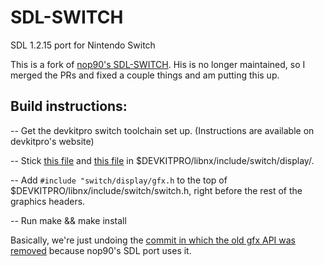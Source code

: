 # SDL-SWITCH
SDL 1.2.15 port for Nintendo Switch

This is a fork of [nop90's SDL-SWITCH](https://github.com/Nop90-Switch/SDL-SWITCH). His is no longer maintained, so I merged the PRs and fixed a couple things and am putting this up.

## Build instructions:

-- Get the devkitpro switch toolchain set up. (Instructions are available on devkitpro's website)

-- Stick [this file](https://raw.githubusercontent.com/switchbrew/libnx/e04f311dd4dd8c986db65693d0bce6c5abcfbb8f/nx/source/display/gfx.c) and [this file](https://raw.githubusercontent.com/switchbrew/libnx/e04f311dd4dd8c986db65693d0bce6c5abcfbb8f/nx/include/switch/display/gfx.h) in $DEVKITPRO/libnx/include/switch/display/.

-- Add ```#include "switch/display/gfx.h``` to the top of $DEVKITPRO/libnx/include/switch/switch.h, right before the rest of the graphics headers.

-- Run make && make install

Basically, we're just undoing the [commit in which the old gfx API was removed](https://github.com/switchbrew/libnx/commit/e708372dcab2d555d9d7d3d64222486cc087c096) because nop90's SDL port uses it.
